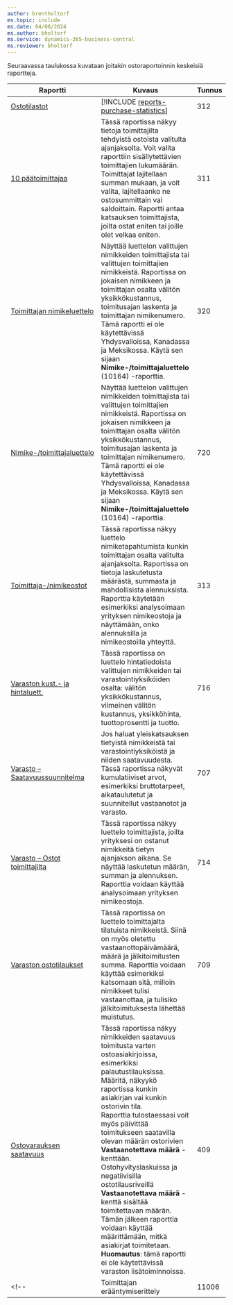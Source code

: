 ```yaml
---
author: brentholtorf
ms.topic: include
ms.date: 04/08/2024
ms.author: bholtorf
ms.service: dynamics-365-business-central
ms.reviewer: bholtorf
---
```


Seuraavassa taulukossa kuvataan joitakin ostoraportoinnin keskeisiä raportteja.



| Raportti | Kuvaus | Tunnus | 
|---------|---------|---------|
|[Ostotilastot](https://businesscentral.dynamics.com?report=312)|[!INCLUDE [reports-purchase-statistics](reports-purchase-statistics.md)]|312|
|[10 päätoimittajaa](https://businesscentral.dynamics.com?report=311)|Tässä raportissa näkyy tietoja toimittajilta tehdyistä ostoista valitulta ajanjaksolta. Voit valita raporttiin sisällytettävien toimittajien lukumäärän.<br>Toimittajat lajitellaan summan mukaan, ja voit valita, lajitellaanko ne ostosummittain vai saldoittain. Raportti antaa katsauksen toimittajista, joilta ostat eniten tai joille olet velkaa eniten.|311|
|[Toimittajan nimikeluettelo](https://businesscentral.dynamics.com?report=320)|Näyttää luettelon valittujen nimikkeiden toimittajista tai valittujen toimittajien nimikkeistä. Raportissa on jokaisen nimikkeen ja toimittajan osalta välitön yksikkökustannus, toimitusajan laskenta ja toimittajan nimikenumero.<br>Tämä raportti ei ole käytettävissä Yhdysvalloissa, Kanadassa ja Meksikossa. Käytä sen sijaan **Nimike-/toimittajaluettelo** (10164) -raporttia.|320|
|[Nimike-/toimittajaluettelo](https://businesscentral.dynamics.com?report=720)|Näyttää luettelon valittujen nimikkeiden toimittajista tai valittujen toimittajien nimikkeistä. Raportissa on jokaisen nimikkeen ja toimittajan osalta välitön yksikkökustannus, toimitusajan laskenta ja toimittajan nimikenumero.<br>Tämä raportti ei ole käytettävissä Yhdysvalloissa, Kanadassa ja Meksikossa. Käytä sen sijaan **Nimike-/toimittajaluettelo** (10164) -raporttia.|720|
|[Toimittaja-/nimikeostot](https://businesscentral.dynamics.com?report=313)|Tässä raportissa näkyy luettelo nimiketapahtumista kunkin toimittajan osalta valitulta ajanjaksolta. Raportissa on tietoja laskutetusta määrästä, summasta ja mahdollisista alennuksista. Raporttia käytetään esimerkiksi analysoimaan yrityksen nimikeostoja ja näyttämään, onko alennuksilla ja nimikeostoilla yhteyttä.|313|
|[Varaston kust.- ja hintaluett.](https://businesscentral.dynamics.com?report=716)|Tässä raportissa on luettelo hintatiedoista valittujen nimikkeiden tai varastointiyksiköiden osalta: välitön yksikkökustannus, viimeinen välitön kustannus, yksikköhinta, tuottoprosentti ja tuotto.|716|
|[Varasto – Saatavuussuunnitelma](https://businesscentral.dynamics.com?report=707)|Jos haluat yleiskatsauksen tietyistä nimikkeistä tai varastointiyksiköistä ja niiden saatavuudesta. Tässä raportissa näkyvät kumulatiiviset arvot, esimerkiksi bruttotarpeet, aikataulutetut ja suunnitellut vastaanotot ja varasto. |707|
|[Varasto – Ostot toimittajilta](https://businesscentral.dynamics.com?report=714)|Tässä raportissa näkyy luettelo toimittajista, joilta yrityksesi on ostanut nimikkeitä tietyn ajanjakson aikana. Se näyttää laskutetun määrän, summan ja alennuksen. Raporttia voidaan käyttää analysoimaan yrityksen nimikeostoja.|714|
|[Varaston ostotilaukset](https://businesscentral.dynamics.com?report=709)|Tässä raportissa on luettelo toimittajalta tilatuista nimikkeistä. Siinä on myös oletettu vastaanottopäivämäärä, määrä ja jälkitoimitusten summa. Raporttia voidaan käyttää esimerkiksi katsomaan sitä, milloin nimikkeet tulisi vastaanottaa, ja tulisiko jälkitoimituksesta lähettää muistutus.|709|
|[Ostovarauksen saatavuus](https://businesscentral.dynamics.com?report=409)|Tässä raportissa näkyy nimikkeiden saatavuus toimitusta varten ostoasiakirjoissa, esimerkiksi palautustilauksissa. Määritä, näkyykö raportissa kunkin asiakirjan vai kunkin ostorivin tila. <br>Raporttia tulostaessasi voit myös päivittää toimitukseen saatavilla olevan määrän ostorivien **Vastaanotettava määrä** -kenttään. Ostohyvityslaskuissa ja negatiivisilla ostotilausriveillä **Vastaanotettava määrä** -kenttä sisältää toimitettavan määrän. Tämän jälkeen raporttia voidaan käyttää määrittämään, mitkä asiakirjat toimitetaan. **Huomautus**: tämä raportti ei ole käytettävissä varaston lisätoiminnoissa.|409|
<!--|[](https://businesscentral.dynamics.com?report=)Toimittajan erääntymiserittely|11006| Erityistä DACHille: Raportti, jota voi käyttää ostaneen osaston ryhmän johtaja ja kirjanpito-osasto. Tässä on yleiskuvaus maksamattomista toimittajalaskuista sisältäen eräpäivät, valuutat ja rahamäärät. Perusta on avoimet toimittajan kirjanpitotapahtumat.| -->

